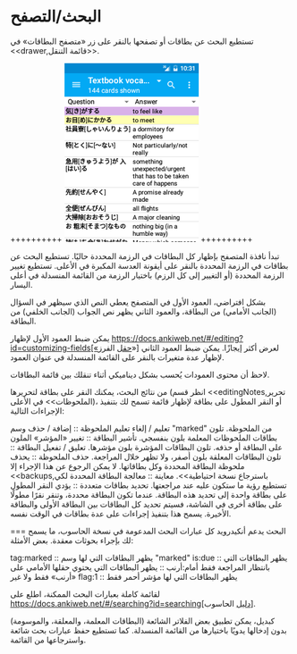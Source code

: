 
# البحث/التصفح
تستطيع البحث عن بطاقات أو تصفحها بالنقر على زر «متصفح البطاقات» في <<drawer,قائمة التنقل>>.

++++++++++
<img src="img/6-browser.png">
++++++++++

تبدأ نافذة المتصفح بإظهار كل البطاقات في الرزمة المحددة حاليًا. تستطيع البحث عن بطاقات في الرزمة المحددة
بالنقر على أيقونة العدسة المكبرة في الأعلى. تستطيع تغيير الرزمة المحددة (أو التغيير إلى كل الرزم)
باختيار الرزمة من القائمة المنسدلة في أعلى اليسار.

بشكل افتراضي، العمود الأول في المتصفح يعطي النص الذي سيظهر في السؤال (الجانب الأمامي) من البطاقة،
والعمود الثاني يظهر نص الجواب (الجانب الخلفي) من البطاقة.

يمكن ضبط العمود الأول لإظهار https://docs.ankiweb.net/#/editing?id=customizing-fields[«حقل الفرز»]
لعرض أكثر إيجازًا. يمكن ضبط العمود الثاني لإظهار عدة متغيرات بالنقر على القائمة المنسدلة في عنوان العمود.

لاحظ أن محتوى العمودات يُحسب بشكل ديناميكي أثناء تنقلك بين قائمة البطاقات.

من نتائج البحث، يمكنك النقر على بطاقة لتحريرها (انظر قسم <<editingNotes,تحرير الملحوظات>> في الأعلى)،
أو النقر المطول على بطاقة لإظهار قائمة تسمح لك بتنفيذ الإجراءات التالية:

تعليم / إلغاء تعليم الملحوظة :: إضافة / حذف وسم "marked" من الملحوظة. تلون بطاقات الملحوظات المعلمة بلون بنفسجي.
تأشير البطاقة :: تغيير «المؤشر» الملون على البطاقة أو حذفه. تلون البطاقات المؤشرة بلون مؤشرها.
تعليق / تفعيل البطاقة :: تلون البطاقات المعلقة بلون أصفر، ولا تظهر خلال المراجعة.
حذف الملحوظة :: يحذف ملحوظة البطاقة المحددة وكل بطاقاتها.
لا يمكن الرجوع عن هذا الإجراء إلا <<backups,باسترجاع نسخة احتياطية>>.
معاينة :: معالجة البطاقة المحددة لكي تستطيع رؤية ما ستكون عليه عند مراجعتها.
تحديد بطاقات متعددة :: يؤدي النقر المطول على بطاقة واحدة إلى تحديد هذه البطاقة.
عندما تكون البطاقة محددة، وتنقر نقرًا مطولًا على بطاقة أخرى في الشاشة، فسيتم تحديد كل البطاقات
بين البطاقة الأولى والبطاقة الأخيرة. يسمح هذا بتنفيذ إجراءات على عدة بطاقات في الوقت نفسه.

=== البحث
يدعم أنكيدرويد كل عبارات البحث المدعومة في نسخة الحاسوب، ما يسمح لك بإجراء بحوثات معقدة. بعض الأمثلة:

 tag:marked :: يظهر البطاقات التي لها وسم "marked"
 is:due :: يظهر البطاقات التي بانتظار المراجعة فقط
 أمام:أرنب :: يظهر البطاقات التي يحتوي حقلها الأمامي على «أرنب» فقط ولا غير
flag:1 :: يظهر البطاقات التي لها مؤشر أحمر فقط

لقائمة كاملة بعبارات البحث الممكنة، اطلع على https://docs.ankiweb.net/#/searching?id=searching[دليل الحاسوب].

كبديل، يمكن تطبيق بعض الفلاتر الشائعة (البطاقات المعلمة، والمعلقة، والموسومة) بدون إدخالها يدويًا
باختيارها من القائمة المنسدلة. كما تستطيع حفظ عبارات بحث شائعة واسترجاعها من القائمة.
